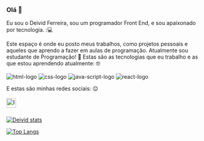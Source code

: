 ### Olá 👋
Eu sou o Deivid Ferreira, sou um programador Front End, e sou apaixonado por tecnologia. :💻
<th>Este espaço é onde eu posto meus trabalhos, como projetos pessoais e aqueles que aprendo a fazer em aulas de programação.</th>
<th>Atualmente sou estudante de Programação! 📕</th>
<th>Estas são as tecnologias que eu trabalho e as que estou aprendendo atualmente: 🤓</th>
<br>
<br>
  <img src="https://img.shields.io/badge/HTML5-E34F26?style=for-the-badge&logo=html5&logoColor=white" alt="html-logo" />
  <img src="https://img.shields.io/badge/CSS3-1572B6?style=for-the-badge&logo=css3&logoColor=white" alt="css-logo" />
  <img src="https://img.shields.io/badge/JavaScript-F7DF1E?style=for-the-badge&logo=javascript&logoColor=black" alt="java-script-logo" />
  <img src="https://img.shields.io/badge/React-20232A?style=for-the-badge&logo=react&logoColor=61DAFB" alt="react-logo" />
 
E estas são minhas redes sociais: 😉
<br>
<br>
<a href="https://www.instagram.com/deividferreiraoliver/"><img align="left" src="https://camo.githubusercontent.com/77812356a8482a8660b760474ebb0f2fbf1026aa8a68121a45a31a5602c710fb/68747470733a2f2f63646e2e6a7364656c6976722e6e65742f6e706d2f73696d706c652d69636f6e734076332f69636f6e732f696e7374616772616d2e737667" alt="Imagem-logo-instagram" width="25px" data-canonical-src="https://cdn.jsdelivr.net/npm/simple-icons@v3/icons/instagram.svg" style="max-width: 100%;"></a>
<br>
<br>


[![Deivid stats](https://github-readme-stats.vercel.app/api?username=DeividFerreira07)](https://github.com/anuraghazra/github-readme-stats)

[![Top Langs](https://github-readme-stats.vercel.app/api/top-langs/?username=DeividFerreira07)](https://github.com/anuraghazra/github-readme-stats)
